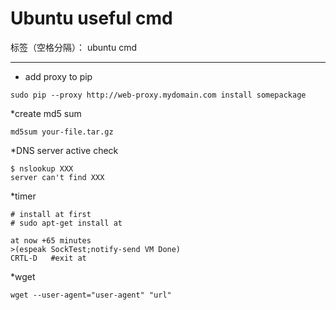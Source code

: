 # Ubuntu useful cmd 

标签（空格分隔）： ubuntu cmd 

---

* add proxy to pip
```
sudo pip --proxy http://web-proxy.mydomain.com install somepackage
```
*create md5 sum
```
md5sum your-file.tar.gz
```
*DNS server active check
```
$ nslookup XXX
server can't find XXX
```
*timer
```
# install at first
# sudo apt-get install at

at now +65 minutes
>(espeak SockTest;notify-send VM Done)
CRTL-D   #exit at
```
*wget
```
wget --user-agent="user-agent" "url"
```

